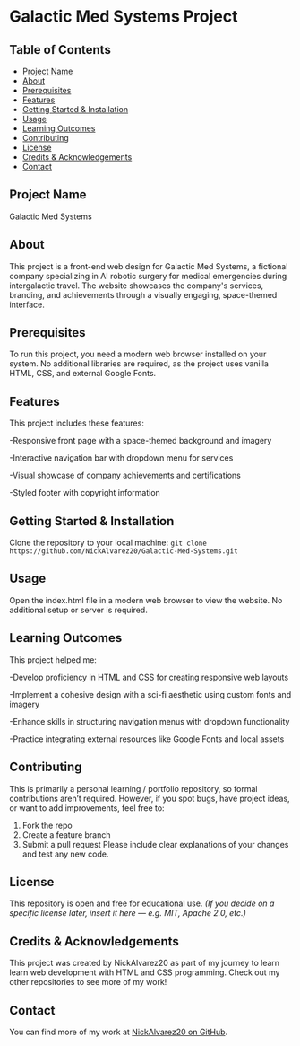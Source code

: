 # Galactic Med Systems Project
## Table of Contents
- [Project Name](#project-name)
- [About](#about)
- [Prerequisites](#prerequisites)
- [Features](#features)
- [Getting Started & Installation](#getting-started--installation)
- [Usage](#usage)
- [Learning Outcomes](#learning-outcomes)
- [Contributing](#contributing)
- [License](#license)
- [Credits & Acknowledgements](#credits--acknowledgements)
- [Contact](#contact)
## Project Name
Galactic Med Systems
## About
This project is a front-end web design for Galactic Med Systems, a fictional company specializing in AI robotic surgery for medical emergencies during intergalactic travel. The website showcases the company's services, branding, and achievements through a visually engaging, space-themed interface.
## Prerequisites
To run this project, you need a modern web browser installed on your system.
No additional libraries are required, as the project uses vanilla HTML, CSS, and external Google Fonts.
## Features
This project includes these features:

-Responsive front page with a space-themed background and imagery

-Interactive navigation bar with dropdown menu for services

-Visual showcase of company achievements and certifications

-Styled footer with copyright information

## Getting Started & Installation
Clone the repository to your local machine:
`git clone https://github.com/NickAlvarez20/Galactic-Med-Systems.git`
## Usage
Open the index.html file in a modern web browser to view the website. No additional setup or server is required.
## Learning Outcomes
This project helped me:

-Develop proficiency in HTML and CSS for creating responsive web layouts

-Implement a cohesive design with a sci-fi aesthetic using custom fonts and imagery

-Enhance skills in structuring navigation menus with dropdown functionality

-Practice integrating external resources like Google Fonts and local assets

## Contributing
This is primarily a personal learning / portfolio repository, so formal contributions aren’t required. However, if you spot bugs, have project ideas, or want to add improvements, feel free to:
1. Fork the repo
2. Create a feature branch
3. Submit a pull request Please include clear explanations of your changes and test any new code.
## License
This repository is open and free for educational use.
*(If you decide on a specific license later, insert it here — e.g. MIT, Apache 2.0, etc.)*
## Credits & Acknowledgements
This project was created by NickAlvarez20 as part of my journey to learn learn web development with HTML and CSS programming. Check out my other repositories to see more of my work!
## Contact
You can find more of my work at [NickAlvarez20 on GitHub](https://github.com/NickAlvarez20).
